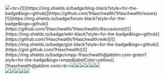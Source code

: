 ![](https://readme-typing-svg.herokuapp.com?font=JetBrains+Mono&height=60&lines=print("Hello+World!"))<br>[![](https://img.shields.io/badge/blog-black?style=for-the-badge&logo=github)](https://github.com/1Haschwalth/1Haschwalth/issues)[![](https://img.shields.io/badge/forum-black?style=for-the-badge&logo=github)](https://github.com/1Haschwalth/1Haschwalth/discussions)[![](https://img.shields.io/badge/wiki-black?style=for-the-badge&logo=github)](https://github.com/1Haschwalth/1Haschwalth/wiki)[![](https://img.shields.io/badge/gist-black?style=for-the-badge&logo=github)](https://gist.github.com/1Haschwalth)[![](https://img.shields.io/badge/xmpp-1haschwalth@jabbim.com-green?style=for-the-badge&logo=xmpp&labelColor=yellow)](1haschwalth@jabbim.com)<br>[![](https://img.shields.io/badge/gitlab-orange?style=for-the-badge&logo=gitlab)](https://gitlab.com/1Haschwalth)[![](https://img.shields.io/badge/codeberg-blue?style=for-the-badge&logo=codeberg)](https://codeberg.org/1Haschwalth)[![](https://img.shields.io/badge/huggingface-yellow?style=for-the-badge&logo=huggingface)](https://huggingface.co/1Haschwalth)[![](https://img.shields.io/badge/stackoverflow-white?style=for-the-badge&logo=stackoverflow)](https://stackoverflow.com/users/23490468/1haschwalth)[![](https://img.shields.io/badge/twitter-black?style=for-the-badge&logo=x)](https://x.com/1Haschwalth)[![](https://img.shields.io/badge/mastodon-darkblue?style=for-the-badge&logo=mastodon)](https://mastodon.social/@1Haschwalth)<br>[![](https://img.shields.io/badge/稀土掘金-blue?style=for-the-badge&logo=juejin)](https://juejin.cn/user/2421543671962520/collections)[![](https://img.shields.io/badge/爱发电-8A2BE2?style=for-the-badge&logo=afdian)](https://afdian.com/a/Haschwalth15)[![](https://img.shields.io/badge/zhihu-056DE8?style=for-the-badge&logo=zhihu)](https://www.zhihu.com/people/Jugrammar)[![](https://img.shields.io/badge/bilibili-E84B85?style=for-the-badge&logo=bilibili)](https://space.bilibili.com/323328689)![](https://skillicons.dev/icons?i=py,java,js,powershell,html,md,latex,anaconda,mysql,git,vscode,azure,docker,pr,ps,ai,ae,autocad&perline=13)

